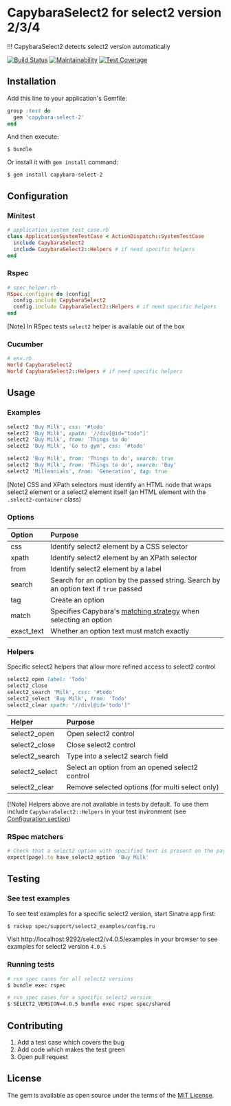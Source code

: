 # CapybaraSelect2 for select2 version 2/3/4
!!! CapybaraSelect2 detects select2 version automatically

[![Build Status](https://travis-ci.org/Hirurg103/capybara_select2.svg?branch=master)](https://travis-ci.org/Hirurg103/capybara_select2)
[![Maintainability](https://api.codeclimate.com/v1/badges/28e692c7efa07aadbe98/maintainability)](https://codeclimate.com/github/Hirurg103/capybara_select2/maintainability)
[![Test Coverage](https://api.codeclimate.com/v1/badges/28e692c7efa07aadbe98/test_coverage)](https://codeclimate.com/github/Hirurg103/capybara_select2/test_coverage)

## Installation

Add this line to your application's Gemfile:

```ruby
group :test do
  gem 'capybara-select-2'
end
```

And then execute:

    $ bundle

Or install it with `gem install` command:

    $ gem install capybara-select-2

## Configuration

### Minitest

```ruby
# application_system_test_case.rb
class ApplicationSystemTestCase < ActionDispatch::SystemTestCase
  include CapybaraSelect2
  include CapybaraSelect2::Helpers # if need specific helpers
end
```

### Rspec

```ruby
# spec_helper.rb
RSpec.configure do |config|
  config.include CapybaraSelect2
  config.include CapybaraSelect2::Helpers # if need specific helpers
end
```
[Note] In RSpec tests `select2` helper is available out of the box

### Cucumber

```ruby
# env.rb
World CapybaraSelect2
World CapybaraSelect2::Helpers # if need specific helpers
```

## Usage

### Examples

```ruby
select2 'Buy Milk', css: '#todo'
select2 'Buy Milk', xpath: '//div[@id="todo"]'
select2 'Buy Milk', from: 'Things to do'
select2 'Buy Milk', 'Go to gym', css: '#todo'

select2 'Buy Milk', from: 'Things to do', search: true
select2 'Buy Milk', from: 'Things to do', search: 'Buy'
select2 'Millennials', from: 'Generation', tag: true
```

[Note] CSS and XPath selectors must identify an HTML node that wraps select2 element or a select2 element itself (an HTML element with the `.select2-container` class)

### Options

Option | Purpose
:------|:-------
css | Identify select2 element by a CSS selector
xpath | Identify select2 element by an XPath selector
from | Identify select2 element by a label
search | Search for an option by the passed string. Search by an option text if `true` passed
tag | Create an option
match | Specifies Capybara's [matching strategy](https://github.com/teamcapybara/capybara#strategy) when selecting an option
exact_text | Whether an option text must match exactly

### Helpers

Specific select2 helpers that allow more refined access to select2 control

```ruby
select2_open label: 'Todo'
select2_close
select2_search 'Milk', css: '#todo'
select2_select 'Buy Milk', from: 'Todo'
select2_clear xpath: "//div[@id='todo']"
```

Helper | Purpose
:------|:-------
select2_open | Open select2 control
select2_close | Close select2 control
select2_search | Type into a select2 search field
select2_select | Select an option from an opened select2 control
select2_clear | Remove selected options (for multi select only)

[!Note] Helpers above are not available in tests by default. To use them include `CapybaraSelect2::Helpers` in your test invironment (see [Configuration section](https://github.com/Hirurg103/capybara_select2#configuration))

### RSpec matchers

```ruby
# Check that a select2 option with specified text is present on the page
expect(page).to have_select2_option 'Buy Milk'
```

## Testing

### See test examples

To see test examples for a specific select2 version, start Sinatra app first:

```bash
$ rackup spec/support/select2_examples/config.ru
```

Visit http://localhost:9292/select2/v4.0.5/examples in your browser to see examples for select2 version `4.0.5`

### Running tests

```bash
# run spec cases for all select2 versions
$ bundle exec rspec

# run spec cases for a specific select2 version
$ SELECT2_VERSION=4.0.5 bundle exec rspec spec/shared
```

## Contributing

1. Add a test case which covers the bug
2. Add code which makes the test green
3. Open pull request

## License

The gem is available as open source under the terms of the [MIT License](http://opensource.org/licenses/MIT).
